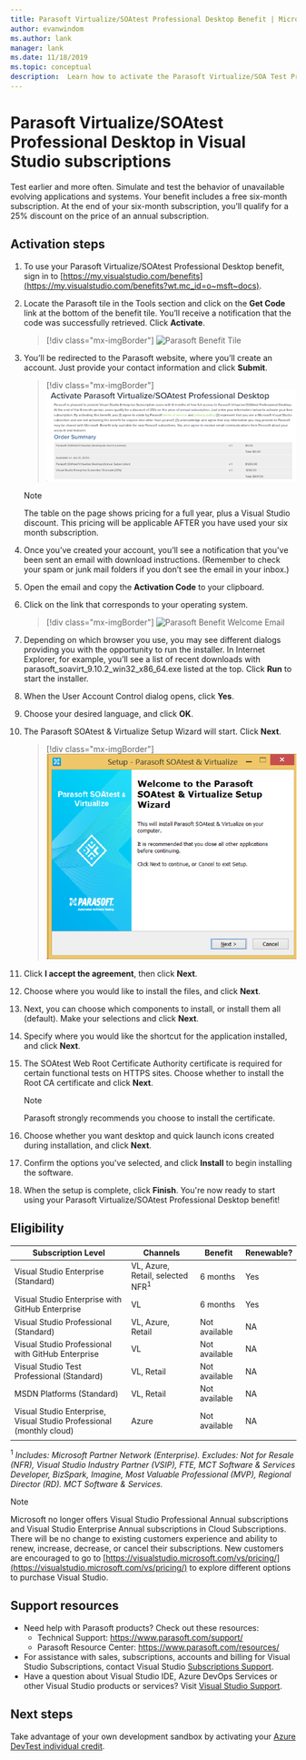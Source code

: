 ```yaml
---
title: Parasoft Virtualize/SOAtest Professional Desktop Benefit | Microsoft Docs
author: evanwindom
ms.author: lank
manager: lank
ms.date: 11/18/2019
ms.topic: conceptual
description:  Learn how to activate the Parasoft Virtualize/SOA Test Professional subscription included in your Visual Studio subscription.
---
```


# Parasoft Virtualize/SOAtest Professional Desktop in Visual Studio subscriptions

Test earlier and more often.  Simulate and test the behavior of unavailable evolving applications and systems.  Your benefit includes a free six-month subscription.  At the end of your six-month subscription, you’ll qualify for a 25% discount on the price of an annual subscription.

## Activation steps

1. To use your Parasoft Virtualize/SOAtest Professional Desktop benefit, sign in to [https://my.visualstudio.com/benefits](https://my.visualstudio.com/benefits?wt.mc_id=o~msft~docs).

2. Locate the Parasoft tile in the Tools section and click on the **Get Code** link at the bottom of the benefit tile.   You’ll receive a notification that the code was successfully retrieved.  Click **Activate**.
   > [!div class="mx-imgBorder"]
   > ![Parasoft Benefit Tile](_img/vs-parasoft/vs-parasoft-tile.png)

3. You’ll be redirected to the Parasoft website, where you’ll create an account.  Just provide your contact information and click **Submit**.
   > [!div class="mx-imgBorder"]
   > ![Parasoft Benefit Create Account](_img/vs-parasoft/vs-parasoft-new-account.png)

   > [!Note]
   > The table on the page shows pricing for a full year, plus a Visual Studio discount. This pricing will be applicable AFTER you have used your six month subscription.  

4. Once you’ve created your account, you’ll see a notification that you've been sent an email with download instructions.  (Remember to check your spam or junk mail folders if you don’t see the email in your inbox.)

5. Open the email and copy the **Activation Code** to your clipboard.

6. Click on the link that corresponds to your operating system.
   > [!div class="mx-imgBorder"]
   > ![Parasoft Benefit Welcome Email](_img/vs-parasoft/vs-parasoft-email.png)

7. Depending on which browser you use, you may see different dialogs providing you with the opportunity to run the installer.  In Internet Explorer, for example, you’ll see a list of recent downloads with parasoft_soavirt_9.10.2_win32_x86_64.exe listed at the top. Click **Run** to start the installer.

8. When the User Account Control dialog opens, click **Yes**.

9. Choose your desired language, and click **OK**.

10. The Parasoft SOAtest & Virtualize Setup Wizard will start.  Click **Next**.
    > [!div class="mx-imgBorder"]
    > ![Parasoft Benefit Installation Start](_img/vs-parasoft/vs-parasoft-start-install.png)

11. Click **I accept the agreement**, then click **Next**.

12. Choose where you would like to install the files, and click **Next**.

13. Next, you can choose which components to install, or install them all (default).  Make your selections and click **Next**.

14. Specify where you would like the shortcut for the application installed, and click **Next**.

15. The SOAtest Web Root Certificate Authority certificate is required for certain functional tests on HTTPS sites.  Choose whether to install the Root CA certificate and click **Next**.
    > [!NOTE]
    > Parasoft strongly recommends you choose to install the certificate.

16. Choose whether you want desktop and quick launch icons created during installation, and click **Next**.

17. Confirm the options you've selected, and click **Install** to begin installing the software.

18. When the setup is complete, click **Finish**. You're now ready to start using your Parasoft Virtualize/SOAtest Professional Desktop benefit!

## Eligibility

| Subscription Level                                                 |     Channels                                            | Benefit                                                          | Renewable?    |
|--------------------------------------------------------------------|---------------------------------------------------------|------------------------------------------------------------------|---------------|
| Visual Studio Enterprise (Standard)   | VL, Azure, Retail,  selected NFR<sup>1</sup> | 6 months       |  Yes       |
| Visual Studio Enterprise with GitHub Enterprise | VL | 6 months       |  Yes       |
| Visual Studio Professional (Standard) | VL, Azure, Retail                                       | Not available                                                           |NA         |
| Visual Studio Professional with GitHub Enterprise | VL                                      | Not available                                                           |NA         |
| Visual Studio Test Professional (Standard)                         | VL, Retail                                              | Not available                                                           |NA         |
| MSDN Platforms (Standard)                                          | VL, Retail                                              | Not available                                                           |NA         |
| Visual Studio Enterprise, Visual Studio Professional (monthly cloud) | Azure                                       | Not available                                                           |NA|
||

<sup>1</sup>  *Includes: Microsoft Partner Network (Enterprise).  Excludes:  Not for Resale (NFR), Visual Studio Industry Partner (VSIP), FTE, MCT Software & Services Developer, BizSpark, Imagine, Most Valuable Professional (MVP), Regional Director (RD).  MCT Software & Services.*

> [!NOTE]
> Microsoft no longer offers Visual Studio Professional Annual subscriptions and Visual Studio Enterprise Annual subscriptions in Cloud Subscriptions. There will be no change to existing customers experience and ability to renew, increase, decrease, or cancel their subscriptions. New customers are encouraged to go to [https://visualstudio.microsoft.com/vs/pricing/](https://visualstudio.microsoft.com/vs/pricing/) to explore different options to purchase Visual Studio.

## Support resources
- Need help with Parasoft products?  Check out these resources:
  - Technical Support:  https://www.parasoft.com/support/
  - Parasoft Resource Center:  https://www.parasoft.com/resources/
- For assistance with sales, subscriptions, accounts and billing for Visual Studio Subscriptions, contact Visual Studio [Subscriptions Support](https://visualstudio.microsoft.com/subscriptions/support/).
- Have a question about Visual Studio IDE, Azure DevOps Services or other Visual Studio products or services?  Visit [Visual Studio Support](https://visualstudio.microsoft.com/support/).

## Next steps
Take advantage of your own development sandbox by activating your [Azure DevTest individual credit](vs-azure.md). 